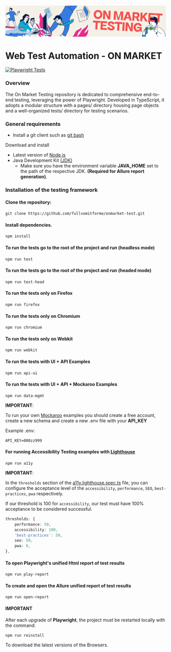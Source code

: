 ![notion_cover](/assets/notion_cover.jpg)

# Web Test Automation - ON MARKET

[![Playwright Tests](https://github.com/charlyautomatiza/starter-playwright/actions/workflows/playwright.yml/badge.svg)](https://github.com/charlyautomatiza/starter-playwright/actions/workflows/playwright.yml)

### Overview
The On Market Testing repository is dedicated to comprehensive end-to-end testing, leveraging the power of Playwright. Developed in TypeScript, it adopts a modular structure with a pages/ directory housing page objects and a well-organized tests/ directory for testing scenarios. 

### General requirements

- Install a git client such as [git bash](https://git-scm.com/downloads)

Download and install

- Latest version of [Node.js](https://nodejs.org/es/download/)
- Java Development Kit [(JDK)](https://www.oracle.com/java/technologies/downloads/)
  - Make sure you have the environment variable **JAVA_HOME** set to the path of the respective JDK. **(Required for Allure report generation)**.

### Installation of the testing framework

#### **Clone the repository:**

    git clone https://github.com/fullvomitforme/onmarket-test.git

#### **Install dependencies.**

    npm install

#### **To run the tests go to the root of the project and run (headless mode)**

    npm run test

#### **To run the tests go to the root of the project and run (headed mode)**

    npm run test-head

#### **To run the tests only on Firefox**

    npm run firefox

#### **To run the tests only on Chromium**

    npm run chromium

#### **To run the tests only on Webkit**

    npm run webkit

#### **To run the tests with UI + API Examples**

    npm run api-ui

#### **To run the tests with UI + API + Mockaroo Examples**

    npm run data-mgmt

**IMPORTANT**:

To run your own [Mockaroo](https://www.mockaroo.com/) examples you should create a free account, create a new schema and create a new .env file with your **API_KEY**

Example .env:

    API_KEY=000zz999

#### **For running Accessibility Testing examples with [Lighthouse](https://www.npmjs.com/package/playwright-lighthouse)**

    npm run a11y

**IMPORTANT**:

In the `thresholds` section of the [a11y.lighthouse.spec.ts](./tests/a11y.lighthouse.spec.ts) file, you can configure the acceptance level of the `accessibility`, `performance`, `SEO`, `best-practices`, `pwa` respectively.

If our threshold is 100 for `accessibility`, our test must have 100% acceptance to be considered successful.

```typescript
thresholds: {
    performance: 50,
    accessibility: 100,
    'best-practices': 50,
    seo: 50,
    pwa: 0,
},
```

#### **To open Playwright's unified Html report of test results**

    npm run play-report

#### **To create and open the Allure unified report of test results**

    npm run open-report

#### **IMPORTANT**

After each upgrade of **Playwright**, the project must be restarted locally with the command:

    npm run reinstall

To download the latest versions of the Browsers.
